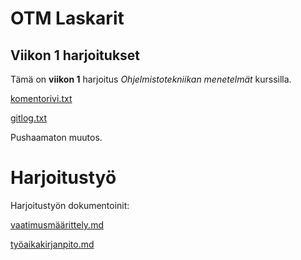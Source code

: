 # OTM Laskarit

## Viikon 1 harjoitukset

Tämä on **viikon 1** harjoitus *Ohjelmistotekniikan menetelmät* 
kurssilla.

[komentorivi.txt](https://github.com/nikool/otm-harjoitustyo/blob/master/laskarit/viikko1/komentorivi.txt)

[gitlog.txt](https://github.com/nikool/otm-harjoitustyo/blob/master/laskarit/viikko1/gitlog.txt)

Pushaamaton muutos.

# Harjoitustyö

Harjoitustyön dokumentoinit:

[vaatimusmäärittely.md](https://github.com/nikool/otm-harjoitustyo/blob/master/dokumentointi/vaatimusmäärittely.md)

[työaikakirjanpito.md](https://github.com/nikool/otm-harjoitustyo/blob/master/dokumentointi/työaikakirjanpito.md)
